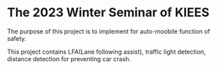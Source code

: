 # The 2023 Winter Seminar of KIEES
The purpose of this project is to implement for auto-moobile function of safety.

This project contains LFA(Lane following assist), traffic light detection, distance detection for preventing car crash.

